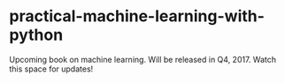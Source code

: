 # practical-machine-learning-with-python
Upcoming book on machine learning. Will be released in Q4, 2017. Watch this space for updates!
